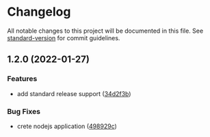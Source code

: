 # Changelog

All notable changes to this project will be documented in this file. See [standard-version](https://github.com/conventional-changelog/standard-version) for commit guidelines.

## 1.2.0 (2022-01-27)


### Features

* add standard release support ([34d2f3b](https://github.com/jsbroks/auto-changelog/commit/34d2f3bfbc11b671112416b3dec77069e5cb9531))


### Bug Fixes

* crete nodejs application ([498929c](https://github.com/jsbroks/auto-changelog/commit/498929c4e6d654699563213e83d4410ebb316178))
